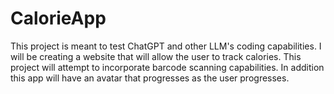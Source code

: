 # CalorieApp
This project is meant to test ChatGPT and other LLM's coding capabilities. I will be creating a website that will allow the user to track calories. This project will attempt to incorporate barcode scanning capabilities. In addition this app will have an avatar that progresses as the user progresses.
